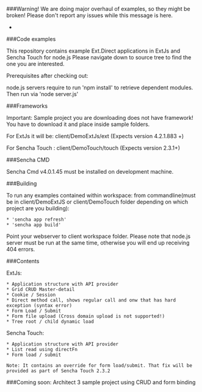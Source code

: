 ###Warning!
We are doing major overhaul of examples, so they might be broken!
Please don't report any issues while this message is here.

-

###Code examples

This repository contains example Ext.Direct applications in ExtJs and Sencha Touch for node.js
Please navigate down to source tree to find the one you are interested.

Prerequisites after checking out:

node.js servers require to run 'npm install' to retrieve dependent modules. Then run via 'node server.js'

###Frameworks


Important: Sample project you are downloading does not have framework!
You have to download it and place inside sample folders.

For ExtJs it will be:  client/DemoExtJs/ext (Expects version 4.2.1.883 +)

For Sencha Touch :  client/DemoTouch/touch (Expects version 2.3.1+)

###Sencha CMD


Sencha Cmd v4.0.1.45 must be installed on development machine.

###Building

To run any examples contained within workspace:
from commandline(must be in client/DemoExtJS or client/DemoTouch folder depending on which project are you building):

    * 'sencha app refresh'
    * 'sencha app build'

Point your webserver to client workspace folder.
Please note that node.js server must be run at the same time, otherwise you will end up receiving 404 errors.

###Contents

ExtJs:

    * Application structure with API provider
    * Grid CRUD Master-detail
    * Cookie / Session
    * Direct method call, shows regular call and onw that has hard exception (syntax error)
    * Form Load / Submit
    * Form file upload (Cross domain upload is not supported!)
    * Tree root / child dynamic load

Sencha Touch:

    * Application structure with API provider
    * List read using directFn
    * Form load / submit

    Note: It contains an override for form load/submit. That fix will be provided as part of Sencha Touch 2.3.2

###Coming soon: Architect 3 sample project using CRUD and form binding